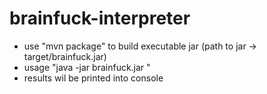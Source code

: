 # brainfuck-interpreter
* use "mvn package" to build executable jar (path to jar -> target/brainfuck.jar)
* usage "java -jar brainfuck.jar <program-instructions-string>"
* results wil be printed into console